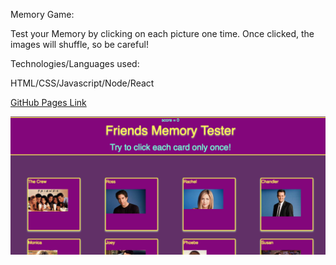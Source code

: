 Memory Game:

Test your Memory by clicking on each picture one time.  Once clicked, the images will shuffle, so be careful! 

Technologies/Languages used:

HTML/CSS/Javascript/Node/React

<a href="https://katherinerinas.github.io/friendsmemory/">GitHub Pages Link</a>

<img src="/public/images/friendsmemory.png" alt="friends memory">





